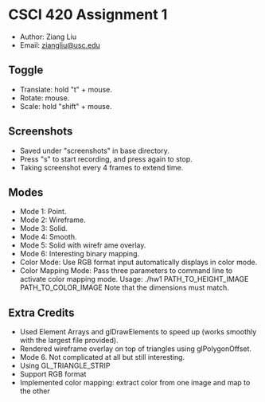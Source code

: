 # CSCI 420 Assignment 1
* Author: Ziang Liu
* Email: ziangliu@usc.edu

## Toggle
* Translate: hold "t" + mouse.
* Rotate: mouse.
* Scale: hold "shift" + mouse.

## Screenshots
* Saved under "screenshots" in base directory.
* Press "s" to start recording, and press again to stop.
* Taking screenshot every 4 frames to extend time.

## Modes
* Mode 1: Point.
* Mode 2: Wireframe.
* Mode 3: Solid.
* Mode 4: Smooth.
* Mode 5: Solid with wirefr ame overlay.
* Mode 6: Interesting binary mapping.
* Color Mode: Use RGB format input automatically displays in color mode.
* Color Mapping Mode: Pass three parameters to command line to activate color mapping mode. Usage: ./hw1 PATH_TO_HEIGHT_IMAGE PATH_TO_COLOR_IMAGE
Note that the dimensions must match.

## Extra Credits
* Used Element Arrays and glDrawElements to speed up (works smoothly with the largest file provided).
* Rendered wireframe overlay on top of triangles using glPolygonOffset.
* Mode 6. Not complicated at all but still interesting.
* Using GL_TRIANGLE_STRIP
* Support RGB format
* Implemented color mapping: extract color from one image and map to the other
